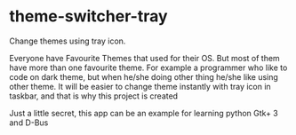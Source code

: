 # theme-switcher-tray
Change themes using tray icon.


Everyone have Favourite Themes that used for their OS. But most of them have more than one favourite theme. 
For example a programmer who like to code on dark theme, but when he/she doing other thing he/she like using other theme. 
It will be easier to change theme instantly with tray icon in taskbar, and that is why this project is created

Just a little secret, this app can be an example for learning python Gtk+ 3 and D-Bus
